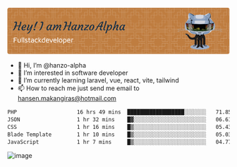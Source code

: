 ![Header](./github-header-image.png)

- 👋 Hi, I’m @hanzo-alpha
- 👀 I’m interested in software developer
- 🌱 I’m currently learning laravel, vue, react, vite, tailwind
- 📫 How to reach me just send me email to hansen.makangiras@hotmail.com 

<!---
hanzo-alpha/hanzo-alpha is a ✨ special ✨ repository because its `README.md` (this file) appears on your GitHub profile.
You can click the Preview link to take a look at your changes.
--->

<!--START_SECTION:waka-->

```txt
PHP                   16 hrs 49 mins  ██████████████████░░░░░░░   71.85 %
JSON                  1 hr 32 mins    █▓░░░░░░░░░░░░░░░░░░░░░░░   06.61 %
CSS                   1 hr 16 mins    █▒░░░░░░░░░░░░░░░░░░░░░░░   05.43 %
Blade Template        1 hr 10 mins    █▒░░░░░░░░░░░░░░░░░░░░░░░   05.03 %
JavaScript            1 hr 7 mins     █▒░░░░░░░░░░░░░░░░░░░░░░░   04.77 %
```

<!--END_SECTION:waka-->

![image](https://github.com/hanzo-alpha/hanzo-alpha/assets/111342797/c4bd2977-6123-4017-8652-6e166259b484)

